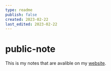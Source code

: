 ```yaml
---
type: readme
publish: false
created: 2023-02-22
last_edited: 2023-02-22
---
```

# public-note
This is my notes that are avalible on my [website](https://publish.obsidian.md/awendland/Hello).
